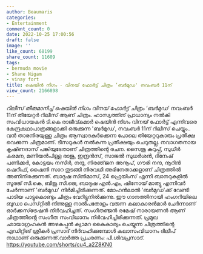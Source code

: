 ```yaml
---
author: Beaumaris
categories:
- Entertainment
comment_count: 0
date: 2022-10-25 17:00:56
draft: false
image: ''
like_count: 68199
share_count: 11609
tags:
- bermuda movie
- Shane Nigam
- vinay fort
title: ഷെയിന്‍ നിഗം - വിനയ് ഫോര്‍ട്ട് ചിത്രം ‘ബര്‍മുഡ' നവംബർ 11ന്
view_count: 2166898
---
```


*റിലീസ് തീരുമാനിച്ച് ഷെയിന്‍ നിഗം വിനയ് ഫോര്‍ട്ട് ചിത്രം ‘ബര്‍മുഡ’* നവംബർ 11ന് തീയേറ്റർ റിലീസ് ആണ് ചിത്രം. ഹാസ്യത്തിന് പ്രാധാന്യം നൽകി സംവിധായകൻ ടി.കെ രാജീവ്കുമാർ ഷെയിന്‍ നിഗം വിനയ് ഫോര്‍ട്ട് എന്നിവരെ കേന്ദ്രകഥാപാത്രങ്ങളാക്കി ഒരുക്കുന്ന 'ബര്‍മുഡ', നവംബർ 11ന് റിലീസ് ചെയ്യും.. വൻ താരനിരയുള്ള ചിത്രം ആസ്വാദകർക്കെന്ന പോലെ തിയേറ്ററുകാരും പ്രതീക്ഷ വെക്കുന്ന ചിത്രമാണ്. ടീസറുകൾ നൽകുന്ന പ്രതീക്ഷയും ചെറുതല്ല. നവാഗതനായ കൃഷ്‌ണദാസ് പങ്കിയുടേതാണ് ചിത്രത്തിന്റെ രചന. സൈജു കുറുപ്പ്, സുധീര്‍ കരമന, മണിയന്‍പിള്ള രാജു, ഇന്ദ്രന്‍സ്, സാജൽ സുധര്‍ശന്‍, ദിനേഷ് പണിക്കര്‍, കോട്ടയം നസീര്‍, നന്ദു, നിരഞ്‌ജന അനൂപ്, ഗൗരി നന്ദ, നൂറിന്‍ ഷെറീഫ്, ഷൈനി സാറ തുടങ്ങി നിരവധി അഭിനേതാക്കളാണ്‌ ചിത്രത്തിൽ അണിനിരക്കുന്നത്. ബാദുഷ സിനിമാസ്, 24 ഫ്രെയിംസ് എന്നീ ബാനറുകളില്‍ സൂരജ് സി.കെ, ബിജു സി.ജെ, ബാദുഷ എന്‍.എം, ഷിനോയ് മാത്യു എന്നിവര്‍ ചേര്‍ന്നാണ് 'ബർമുഡ' നിർമിച്ചിരിക്കുന്നത്. മോഹൻലാൽ 'ബർമുഡ'ക്ക് വേണ്ടി പാടിയ പാട്ടുകൊണ്ടും ചിത്രം വേറിട്ടുനിൽക്കുന്നു. ഈ ഗാനത്തിനായി ഹംഗറിയിലെ ബുഡാ പെസ്‌റ്റിൽ നിന്നുള്ള നാൽപതോളം വരുന്ന കലാകാരൻമാർ ചേർന്നാണ് ഓർക്കസ്‌ട്രേഷൻ നിർവഹിച്ചത്. സംഗീതഞ്ജൻ രമേഷ് നാരായണൻ ആണ് ചിത്രത്തിൻ്റെ സംഗീത സംവിധാനം നിർവഹിച്ചിരിക്കുന്നത്. പ്രമുഖ ഛായാഗ്രഹകൻ അഴകപ്പൻ ക്യാമറ കൈകാര്യം ചെയ്യുന്ന ചിത്രത്തിന്റെ എഡിറ്റിങ് ശ്രീകര്‍ പ്രസാദ് നിർവഹിക്കുമ്പോൾ കലാസംവിധാനം ദിലീപ് നാഥാണ് ഒരുക്കുന്നത്.വാർത്ത പ്രചരണം: പി.ശിവപ്രസാദ്. https://youtube.com/shorts/cu4_a2Z8KN0